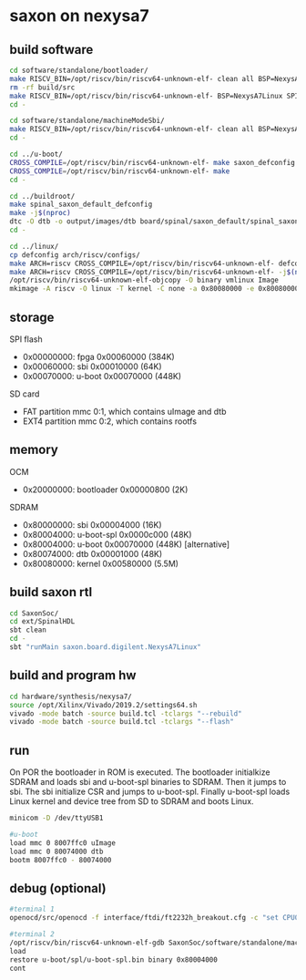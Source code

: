 # saxon on nexysa7

## build software

```sh
cd software/standalone/bootloader/
make RISCV_BIN=/opt/riscv/bin/riscv64-unknown-elf- clean all BSP=NexysA7Linux SPINAL_SIM=no
rm -rf build/src
make RISCV_BIN=/opt/riscv/bin/riscv64-unknown-elf- BSP=NexysA7Linux SPINAL_SIM=yes
cd -

cd software/standalone/machineModeSbi/
make RISCV_BIN=/opt/riscv/bin/riscv64-unknown-elf- clean all BSP=NexysA7Linux
cd -

cd ../u-boot/
CROSS_COMPILE=/opt/riscv/bin/riscv64-unknown-elf- make saxon_defconfig
CROSS_COMPILE=/opt/riscv/bin/riscv64-unknown-elf- make
cd -

cd ../buildroot/
make spinal_saxon_default_defconfig
make -j$(nproc)
dtc -O dtb -o output/images/dtb board/spinal/saxon_default/spinal_saxon_ms6p.dts
cd -

cd ../linux/
cp defconfig arch/riscv/configs/
make ARCH=riscv CROSS_COMPILE=/opt/riscv/bin/riscv64-unknown-elf- defconfig
make ARCH=riscv CROSS_COMPILE=/opt/riscv/bin/riscv64-unknown-elf- -j$(nproc)
/opt/riscv/bin/riscv64-unknown-elf-objcopy -O binary vmlinux Image
mkimage -A riscv -O linux -T kernel -C none -a 0x80080000 -e 0x80080000 -n Linux -d Image uImage
```

## storage

SPI flash
 - 0x00000000: fpga 0x00060000 (384K)
 - 0x00060000: sbi 0x00010000 (64K)
 - 0x00070000: u-boot 0x00070000 (448K)

SD card
 - FAT partition mmc 0:1, which contains uImage and dtb
 - EXT4 partition mmc 0:2, which contains rootfs

## memory

OCM
 - 0x20000000: bootloader 0x00000800 (2K)

SDRAM
 - 0x80000000: sbi 0x00004000 (16K)
 - 0x80004000: u-boot-spl 0x0000c000 (48K)
 - 0x80004000: u-boot 0x00070000 (448K) [alternative]
 - 0x80074000: dtb 0x00001000 (48K)
 - 0x80080000: kernel 0x00580000 (5.5M)

## build saxon rtl

```sh
cd SaxonSoc/
cd ext/SpinalHDL
sbt clean
cd -
sbt "runMain saxon.board.digilent.NexysA7Linux"
```

## build and program hw

```sh
cd hardware/synthesis/nexysa7/
source /opt/Xilinx/Vivado/2019.2/settings64.sh
vivado -mode batch -source build.tcl -tclargs "--rebuild"
vivado -mode batch -source build.tcl -tclargs "--flash"
```

## run

On POR the bootloader in ROM is executed. The bootloader initialkize SDRAM and loads sbi and u-boot-spl binaries to SDRAM. Then it jumps to sbi. The sbi initialize CSR and jumps to u-boot-spl. Finally u-boot-spl loads Linux kernel and device tree from SD to SDRAM and boots Linux.

```sh
minicom -D /dev/ttyUSB1

#u-boot
load mmc 0 8007ffc0 uImage
load mmc 0 80074000 dtb
bootm 8007ffc0 - 80074000
```

## debug (optional)

```sh
#terminal 1
openocd/src/openocd -f interface/ftdi/ft2232h_breakout.cfg -c "set CPU0_YAML $PWD/SaxonSoc/cpu0.yaml" -f target/saxon.cfg -s openocd/tcl

#terminal 2
/opt/riscv/bin/riscv64-unknown-elf-gdb SaxonSoc/software/standalone/machineModeSbi/build/machineModeSbi.elf --eval-command "target remote :3333"
load
restore u-boot/spl/u-boot-spl.bin binary 0x80004000
cont
```
